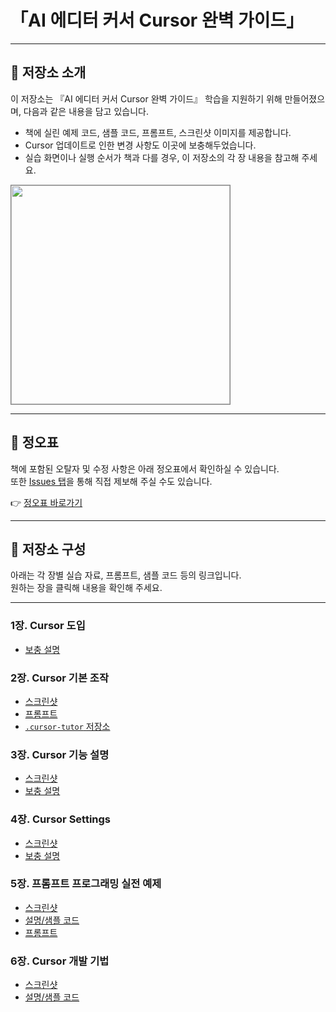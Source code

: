 # 「AI 에디터 커서 Cursor 완벽 가이드」

---

## 📘 저장소 소개

이 저장소는 『AI 에디터 커서 Cursor 완벽 가이드』 학습을 지원하기 위해 만들어졌으며, 다음과 같은 내용을 담고 있습니다.

- 책에 실린 예제 코드, 샘플 코드, 프롬프트, 스크린샷 이미지를 제공합니다.
- Cursor 업데이트로 인한 변경 사항도 이곳에 보충해두었습니다.
- 실습 화면이나 실행 순서가 책과 다를 경우, 이 저장소의 각 장 내용을 참고해 주세요.

<p align="left">
  <img src="https://www.youngjin.com/images/book_cover/9788931480498.jpg" height="350px" style="border: 1px solid grey;">
</p>

---

## 📝 정오표

책에 포함된 오탈자 및 수정 사항은 아래 정오표에서 확인하실 수 있습니다.  
또한 [Issues 탭](https://github.com/Youngjin-com/Cursor/issues)을 통해 직접 제보해 주실 수도 있습니다.

👉 [정오표 바로가기](ERRATA.md)

---

## 📂 저장소 구성

아래는 각 장별 실습 자료, 프롬프트, 샘플 코드 등의 링크입니다.  
원하는 장을 클릭해 내용을 확인해 주세요.

---

### 1장. Cursor 도입
- [보충 설명](chapter1/README.md)

### 2장. Cursor 기본 조작
- [스크린샷](chapter2/SCREENSHOT.md)  
- [프롬프트](chapter2/PROMPT.md)  
- [`.cursor-tutor` 저장소](https://github.com/Youngjin-com/Cursor/tree/main/.cursor-tutor-main)

### 3장. Cursor 기능 설명
- [스크린샷](chapter3/SCREENSHOT.md)  
- [보충 설명](chapter3/README.md)

### 4장. Cursor Settings
- [스크린샷](chapter4/SCREENSHOT.md)  
- [보충 설명](chapter4/README.md)

### 5장. 프롬프트 프로그래밍 실전 예제
- [스크린샷](chapter5/SCREENSHOT1.md)  
- [설명/샘플 코드](chapter5/README.md)  
- [프롬프트](chapter5/PROMPT.md)

### 6장. Cursor 개발 기법
- [스크린샷](chapter6/SCREENSHOT.md)  
- [설명/샘플 코드](chapter6/README.md)
